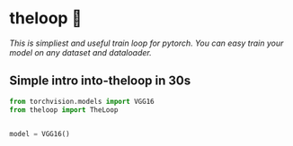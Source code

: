 # theloop 🔄
*This is simpliest and useful train loop for pytorch. You can easy train your model on any dataset and dataloader.*

## Simple intro into-theloop in 30s

```python
from torchvision.models import VGG16
from theloop import TheLoop


model = VGG16()
```
